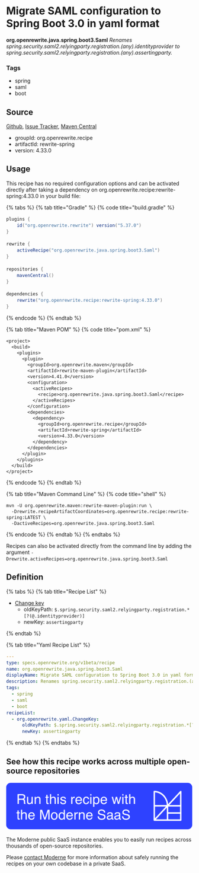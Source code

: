 # Migrate SAML configuration to Spring Boot 3.0 in yaml format

**org.openrewrite.java.spring.boot3.Saml**
_Renames spring.security.saml2.relyingparty.registration.(any).identityprovider to spring.security.saml2.relyingparty.registration.(any).assertingparty._

### Tags

* spring
* saml
* boot

## Source

[Github](https://github.com/openrewrite/rewrite-spring/blob/main/src/main/resources/META-INF/rewrite/spring-boot-30.yml), [Issue Tracker](https://github.com/openrewrite/rewrite-spring/issues), [Maven Central](https://search.maven.org/artifact/org.openrewrite.recipe/rewrite-spring/4.33.0/jar)

* groupId: org.openrewrite.recipe
* artifactId: rewrite-spring
* version: 4.33.0


## Usage

This recipe has no required configuration options and can be activated directly after taking a dependency on org.openrewrite.recipe:rewrite-spring:4.33.0 in your build file:

{% tabs %}
{% tab title="Gradle" %}
{% code title="build.gradle" %}
```groovy
plugins {
    id("org.openrewrite.rewrite") version("5.37.0")
}

rewrite {
    activeRecipe("org.openrewrite.java.spring.boot3.Saml")
}

repositories {
    mavenCentral()
}

dependencies {
    rewrite("org.openrewrite.recipe:rewrite-spring:4.33.0")
}
```
{% endcode %}
{% endtab %}

{% tab title="Maven POM" %}
{% code title="pom.xml" %}
```markup
<project>
  <build>
    <plugins>
      <plugin>
        <groupId>org.openrewrite.maven</groupId>
        <artifactId>rewrite-maven-plugin</artifactId>
        <version>4.41.0</version>
        <configuration>
          <activeRecipes>
            <recipe>org.openrewrite.java.spring.boot3.Saml</recipe>
          </activeRecipes>
        </configuration>
        <dependencies>
          <dependency>
            <groupId>org.openrewrite.recipe</groupId>
            <artifactId>rewrite-spring</artifactId>
            <version>4.33.0</version>
          </dependency>
        </dependencies>
      </plugin>
    </plugins>
  </build>
</project>
```
{% endcode %}
{% endtab %}

{% tab title="Maven Command Line" %}
{% code title="shell" %}
```shell
mvn -U org.openrewrite.maven:rewrite-maven-plugin:run \
  -Drewrite.recipeArtifactCoordinates=org.openrewrite.recipe:rewrite-spring:LATEST \
  -DactiveRecipes=org.openrewrite.java.spring.boot3.Saml
```
{% endcode %}
{% endtab %}
{% endtabs %}

Recipes can also be activated directly from the command line by adding the argument `-Drewrite.activeRecipes=org.openrewrite.java.spring.boot3.Saml`

## Definition

{% tabs %}
{% tab title="Recipe List" %}
* [Change key](../../../yaml/changekey.md)
  * oldKeyPath: `$.spring.security.saml2.relyingparty.registration.*[?(@.identityprovider)]`
  * newKey: `assertingparty`

{% endtab %}

{% tab title="Yaml Recipe List" %}
```yaml
---
type: specs.openrewrite.org/v1beta/recipe
name: org.openrewrite.java.spring.boot3.Saml
displayName: Migrate SAML configuration to Spring Boot 3.0 in yaml format
description: Renames spring.security.saml2.relyingparty.registration.(any).identityprovider to spring.security.saml2.relyingparty.registration.(any).assertingparty.
tags:
  - spring
  - saml
  - boot
recipeList:
  - org.openrewrite.yaml.ChangeKey:
      oldKeyPath: $.spring.security.saml2.relyingparty.registration.*[?(@.identityprovider)]
      newKey: assertingparty

```
{% endtab %}
{% endtabs %}

## See how this recipe works across multiple open-source repositories

[![Moderne Link Image](/.gitbook/assets/ModerneRecipeButton.png)](https://public.moderne.io/recipes/org.openrewrite.java.spring.boot3.Saml)

The Moderne public SaaS instance enables you to easily run recipes across thousands of open-source repositories.

Please [contact Moderne](https://moderne.io/product) for more information about safely running the recipes on your own codebase in a private SaaS.
